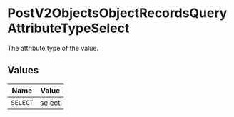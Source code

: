 # PostV2ObjectsObjectRecordsQueryAttributeTypeSelect

The attribute type of the value.


## Values

| Name     | Value    |
| -------- | -------- |
| `SELECT` | select   |